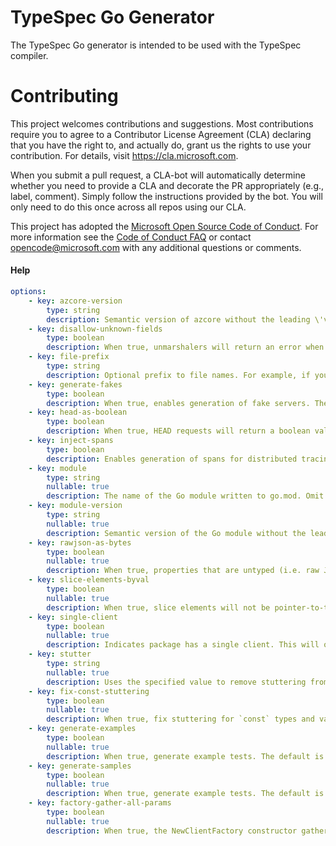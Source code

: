 # TypeSpec Go Generator 

The TypeSpec Go generator is intended to be used with the TypeSpec compiler.

# Contributing
This project welcomes contributions and suggestions.  Most contributions require you to agree to a
Contributor License Agreement (CLA) declaring that you have the right to, and actually do, grant us
the rights to use your contribution. For details, visit https://cla.microsoft.com.

When you submit a pull request, a CLA-bot will automatically determine whether you need to provide
a CLA and decorate the PR appropriately (e.g., label, comment). Simply follow the instructions
provided by the bot. You will only need to do this once across all repos using our CLA.

This project has adopted the [Microsoft Open Source Code of Conduct](https://opensource.microsoft.com/codeofconduct/).
For more information see the [Code of Conduct FAQ](https://opensource.microsoft.com/codeofconduct/faq/) or
contact [opencode@microsoft.com](mailto:opencode@microsoft.com) with any additional questions or comments.

#### Help

```yaml
options:
    - key: azcore-version
        type: string
        description: Semantic version of azcore without the leading \'v\' to use if different from the default version (e.g. 1.2.3).
    - key: disallow-unknown-fields
        type: boolean
        description: When true, unmarshalers will return an error when an unknown field is encountered in the payload. The default is false.
    - key: file-prefix
        type: string
        description: Optional prefix to file names. For example, if you set your file prefix to "zzz_", all generated code files will begin with "zzz_".
    - key: generate-fakes
        type: boolean
        description: When true, enables generation of fake servers. The default is false.
    - key: head-as-boolean
        type: boolean
        description: When true, HEAD requests will return a boolean value based on the HTTP status code. The default is false.
    - key: inject-spans
        type: boolean
        description: Enables generation of spans for distributed tracing. The default is false.
    - key: module
        type: string
        nullable: true
        description: The name of the Go module written to go.mod. Omit to skip go.mod generation. When module is specified, module-version must also be specified.
    - key: module-version
        type: string
        nullable: true
        description: Semantic version of the Go module without the leading \'v\' written to constants.go. (e.g. 1.2.3). When module-version is specified, module must also be specified.
    - key: rawjson-as-bytes
        type: boolean
        nullable: true
        description: When true, properties that are untyped (i.e. raw JSON) are exposed as []byte instead of any or map[string]any. The default is false.
    - key: slice-elements-byval
        type: boolean
        nullable: true
        description: When true, slice elements will not be pointer-to-type. The default is false.
    - key: single-client
        type: boolean
        nullable: true
        description: Indicates package has a single client. This will omit the Client prefix from options and response types. If multiple clients are detected, an error is returned. The default is false.
    - key: stutter
        type: string
        nullable: true
        description: Uses the specified value to remove stuttering from types and funcs instead of the built-in algorithm.
    - key: fix-const-stuttering
        type: boolean
        nullable: true
        description: When true, fix stuttering for `const` types and values. The default is false.
    - key: generate-examples
        type: boolean
        nullable: true
        description: When true, generate example tests. The default is false. It will be deprecated in the future, please use generate-samples.
    - key: generate-samples
        type: boolean
        nullable: true
        description: When true, generate example tests. The default is false.
    - key: factory-gather-all-params
        type: boolean
        nullable: true
        description: When true, the NewClientFactory constructor gathers all parameters or only common parameters of clients. The default is false.
```
